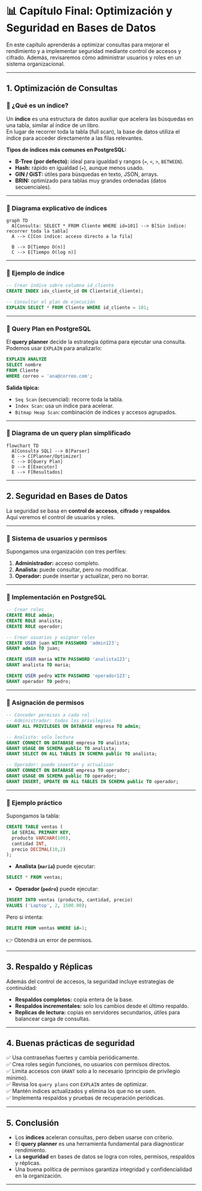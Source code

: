 
# 📊 Capítulo Final: Optimización y Seguridad en Bases de Datos

En este capítulo aprenderás a optimizar consultas para mejorar el rendimiento y a implementar seguridad mediante control de accesos y cifrado. Además, revisaremos cómo administrar usuarios y roles en un sistema organizacional.

---

## 1. Optimización de Consultas

### 🔹 ¿Qué es un índice?

Un **índice** es una estructura de datos auxiliar que acelera las búsquedas en una tabla, similar al índice de un libro.  
En lugar de recorrer toda la tabla (full scan), la base de datos utiliza el índice para acceder directamente a las filas relevantes.

**Tipos de índices más comunes en PostgreSQL:**
- **B-Tree (por defecto):** ideal para igualdad y rangos (`=`, `<`, `>`, `BETWEEN`).
- **Hash:** rápido en igualdad (`=`), aunque menos usado.
- **GIN / GiST:** útiles para búsquedas en texto, JSON, arrays.
- **BRIN:** optimizado para tablas muy grandes ordenadas (datos secuenciales).

---

### 🔹 Diagrama explicativo de índices

```mermaid
graph TD
  A[Consulta: SELECT * FROM Cliente WHERE id=101] --> B[Sin índice: recorrer toda la tabla]
  A --> C[Con índice: acceso directo a la fila]

  B --> D[Tiempo O(n)]
  C --> E[Tiempo O(log n)]
```

---

### 🔹 Ejemplo de índice

```sql
-- Crear índice sobre columna id_cliente
CREATE INDEX idx_cliente_id ON Cliente(id_cliente);

-- Consultar el plan de ejecución
EXPLAIN SELECT * FROM Cliente WHERE id_cliente = 101;
```

---

### 🔹 Query Plan en PostgreSQL

El **query planner** decide la estrategia óptima para ejecutar una consulta.  
Podemos usar `EXPLAIN` para analizarlo:

```sql
EXPLAIN ANALYZE
SELECT nombre
FROM Cliente
WHERE correo = 'ana@correo.com';
```

**Salida típica:**
- `Seq Scan` (secuencial): recorre toda la tabla.
- `Index Scan`: usa un índice para acelerar.
- `Bitmap Heap Scan`: combinación de índices y accesos agrupados.

---

### 🔹 Diagrama de un query plan simplificado

```mermaid
flowchart TD
  A[Consulta SQL] --> B[Parser]
  B --> C[Planner/Optimizer]
  C --> D[Query Plan]
  D --> E[Executor]
  E --> F[Resultados]
```

---

## 2. Seguridad en Bases de Datos

La seguridad se basa en **control de accesos**, **cifrado** y **respaldos**.  
Aquí veremos el control de usuarios y roles.

---

### 🔹 Sistema de usuarios y permisos

Supongamos una organización con tres perfiles:
1. **Administrador:** acceso completo.
2. **Analista:** puede consultar, pero no modificar.
3. **Operador:** puede insertar y actualizar, pero no borrar.

---

### 🔹 Implementación en PostgreSQL

```sql
-- Crear roles
CREATE ROLE admin;
CREATE ROLE analista;
CREATE ROLE operador;

-- Crear usuarios y asignar roles
CREATE USER juan WITH PASSWORD 'admin123';
GRANT admin TO juan;

CREATE USER maria WITH PASSWORD 'analista123';
GRANT analista TO maria;

CREATE USER pedro WITH PASSWORD 'operador123';
GRANT operador TO pedro;
```

---

### 🔹 Asignación de permisos

```sql
-- Conceder permisos a cada rol
-- Administrador: todos los privilegios
GRANT ALL PRIVILEGES ON DATABASE empresa TO admin;

-- Analista: solo lectura
GRANT CONNECT ON DATABASE empresa TO analista;
GRANT USAGE ON SCHEMA public TO analista;
GRANT SELECT ON ALL TABLES IN SCHEMA public TO analista;

-- Operador: puede insertar y actualizar
GRANT CONNECT ON DATABASE empresa TO operador;
GRANT USAGE ON SCHEMA public TO operador;
GRANT INSERT, UPDATE ON ALL TABLES IN SCHEMA public TO operador;
```

---

### 🔹 Ejemplo práctico

Supongamos la tabla:

```sql
CREATE TABLE ventas (
  id SERIAL PRIMARY KEY,
  producto VARCHAR(100),
  cantidad INT,
  precio DECIMAL(10,2)
);
```

- **Analista (`maria`)** puede ejecutar:

```sql
SELECT * FROM ventas;
```

- **Operador (`pedro`)** puede ejecutar:

```sql
INSERT INTO ventas (producto, cantidad, precio)
VALUES ('Laptop', 2, 1500.00);
```

Pero si intenta:

```sql
DELETE FROM ventas WHERE id=1;
```

👉 Obtendrá un error de permisos.

---

## 3. Respaldo y Réplicas

Además del control de accesos, la seguridad incluye estrategias de continuidad:

- **Respaldos completos:** copia entera de la base.
- **Respaldos incrementales:** solo los cambios desde el último respaldo.
- **Replicas de lectura:** copias en servidores secundarios, útiles para balancear carga de consultas.

---

## 4. Buenas prácticas de seguridad

✅ Usa contraseñas fuertes y cambia periódicamente.  
✅ Crea roles según funciones, no usuarios con permisos directos.  
✅ Limita accesos con `GRANT` solo a lo necesario (principio de privilegio mínimo).  
✅ Revisa los `query plans` con `EXPLAIN` antes de optimizar.  
✅ Mantén índices actualizados y elimina los que no se usen.  
✅ Implementa respaldos y pruebas de recuperación periódicas.  

---

## 5. Conclusión

- Los **índices** aceleran consultas, pero deben usarse con criterio.  
- El **query planner** es una herramienta fundamental para diagnosticar rendimiento.  
- La **seguridad** en bases de datos se logra con roles, permisos, respaldos y réplicas.  
- Una buena política de permisos garantiza integridad y confidencialidad en la organización.  

---
